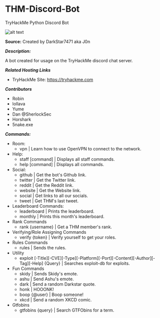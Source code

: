 # THM-Discord-Bot
TryHackMe Python Discord Bot

![alt text](/images/computer.png?raw=true "Box Bot Logo")

**Source:** Created by DarkStar7471 aka J0n

***Description:***

​A bot created for usage on the TryHackMe discord chat server.

***Related Hosting Links***

- TryHackMe Site: https://tryhackme.com

***Contributors***

- Robin
- lollava
- Yume
- Dan @SherlockSec
- Horshark
- 5nake.exe

***Commands:***

- Room:
  - vpn | Learn how to use OpenVPN to connect to the network.
- Help:
  - staff [command] | Displays all staff commands.
  - help [command] | Displays all commands.
- Social:
  - github | Get the bot's Github link.
  - twitter | Get the Twitter link.
  - reddit | Get the Reddit link.
  - website | Get the Website link.
  - social | Get links to all our socials.
  - tweet | Get THM's last tweet.
- Leaderboard Commands:
  - leaderboard | Prints the leaderboard.
  - monthly | Prints this month's leaderboard.
- Rank Commands
  - rank {username} | Get a THM member's rank.
- Verifying/Role Assigning Commands
  - verify {token} | Verify yourself to get your roles.
- Rules Commands
  - rules | Sends the rules.
- Utility
  - exploit [-Title][-CVE][-Type][-Platform][-Port][-Content][-Author][-Tag][-Help] {Query} | Searches exploit-db for exploits.
- Fun Commands
  - skidy | Sends Skidy's emote.
  - ashu | Send Ashu's emote.
  - dark | Send a random Darkstar quote.
  - honk | HOOONK!
  - boop {@user} | Boop someone!
  - xkcd | Send a random XKCD comic.
- Gtfobins
  - gtfobins {query} | Search GTFObins for a term.
